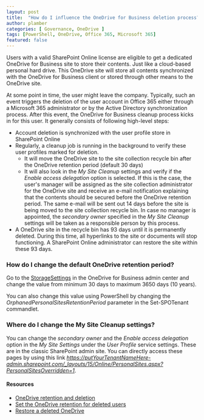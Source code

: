 ```yaml
---
layout: post
title:  "How do I influence the OneDrive for Business deletion process?"
author: plamber
categories: [ Governance, OneDrive ]
tags: [PowerShell, OneDrive, Office 365, Microsoft 365]
featured: false
---
```

Users with a valid SharePoint Online license are eligible to get a dedicated OneDrive for Business site to store their contents. Just like a cloud-based personal hard drive. This OneDrive site will store all contents synchronized with the OneDrive for Business client or stored through other means to the OneDrive site.
 
At some point in time, the user might leave the company. Typically, such an event triggers the deletion of the user account in Office 365 either through a Microsoft 365 administrator or by the Active Directory synchronization process. After this event, the OneDrive for Business cleanup process kicks in for this user. It generally consists of following high-level steps:

* Account deletion is synchronized with the user profile store in SharePoint Online
* Regularly, a cleanup job is running in the background to verify these user profiles marked for deletion.
    * It will move the OneDrive site to the site collection recycle bin after the OneDrive retention period (default 30 days)
    * It will also look in the *My Site Cleanup* settings and verify if the *Enable access delegation* option is selected. If this is the case, the user's manager will be assigned as the site collection administrator for the OneDrive site and receive an e-mail notification explaining that the contents should be secured before the OneDrive retention period. The same e-mail will be sent out 14 days before the site is being moved to the site collection recycle bin. In case no manager is appointed, the *secondary owner* specified in the *My Site Cleanup* settings will be taken as a responsible person by this process. 
* A OneDrive site in the recycle bin has 93 days until it is permanently deleted. During this time, all hyperlinks to the site or documents will stop functioning. A SharePoint Online administrator can restore the site within these 93 days. 

### How do I change the default OneDrive retention period?
Go to the [StorageSettings](https://admin.onedrive.com/?v=StorageSettings) in the OneDrive for Business admin center and change the value from minimum 30 days to maximum 3650 days (10 years). 

You can also change this value using PowerShell by changing the *OrphanedPersonalSitesRetentionPeriod* parameter in the Set-SPOTenant commandlet. 

<script src="https://gist.github.com/plamber/7d82f1215ad6204eff16ac974184dd47.js"></script>

### Where do I change the My Site Cleanup settings?
You can change the *secondary owner* and the *Enable access delegation* option in the *My Site Settings* under the *User Profile* service settings. These are in the classic SharePoint admin site. You can directly access these pages by using this link *https://putYourTenantNameHere-admin.sharepoint.com/_layouts/15/Online/PersonalSites.aspx?PersonalSitesOverridden=1*.

#### Resources
- [OneDrive retention and deletion](https://docs.microsoft.com/en-us/onedrive/retention-and-deletion)
- [Set the OneDrive retention for deleted users](https://docs.microsoft.com/en-us/onedrive/set-retention)
- [Restore a deleted OneDrive](https://docs.microsoft.com/en-us/onedrive/restore-deleted-onedrive)